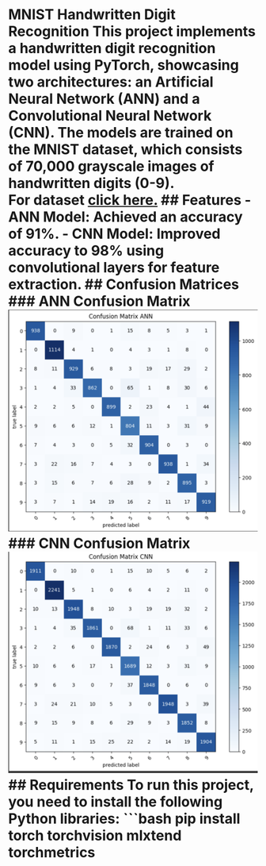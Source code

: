 # MNIST Handwritten Digit Recognition  This project implements a handwritten digit recognition model using PyTorch, showcasing two architectures: an Artificial Neural Network (ANN) and a Convolutional Neural Network (CNN). The models are trained on the MNIST dataset, which consists of 70,000 grayscale images of handwritten digits (0-9).<br> For dataset <a href = "https://pytorch.org/vision/0.19/generated/torchvision.datasets.MNIST.html#torchvision.datasets.MNIST">click here.</a>  ## Features  - **ANN Model**: Achieved an accuracy of 91%. - **CNN Model**: Improved accuracy to 98% using convolutional layers for feature extraction.  ## Confusion Matrices  ### ANN Confusion Matrix ![ANN Confusion Matrix](https://github.com/architanand8986/MNIST-Handwritten-Digit-Recognition/blob/main/Images/ANN%20Confusion%20matrix.png)  ### CNN Confusion Matrix ![CNN Confusion Matrix](https://github.com/architanand8986/MNIST-Handwritten-Digit-Recognition/blob/main/Images/CNN%20Confusion%20matrix.png)  ## Requirements  To run this project, you need to install the following Python libraries:  ```bash pip install torch torchvision mlxtend torchmetrics 
